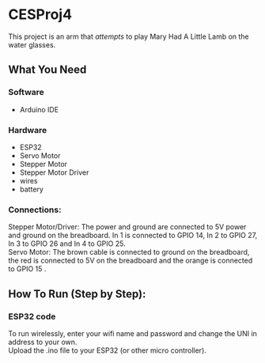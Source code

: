 # CESProj4

This project is an arm that *attempts* to play Mary Had A Little Lamb on the water glasses.

## What You Need 
### Software
- Arduino IDE<br />

### Hardware
- ESP32
- Servo Motor
- Stepper Motor
- Stepper Motor Driver
- wires
- battery

### Connections:
Stepper Motor/Driver: The power and ground are connected to 5V power and ground on the breadboard. In 1 is connected to GPIO 14, In 2 to GPIO 27, In 3 to GPIO 26 and In 4 to GPIO 25. <br/>
Servo Motor: The brown cable is connected to ground on the breadboard, the red is connected to 5V on the breadboard and the orange is connected to GPIO 15 .<br/>

## How To Run (Step by Step):
### ESP32 code<br />
To run wirelessly, enter your wifi name and password and change the UNI in address to your own.<br/>
Upload the .ino file to your ESP32 (or other micro controller). 
